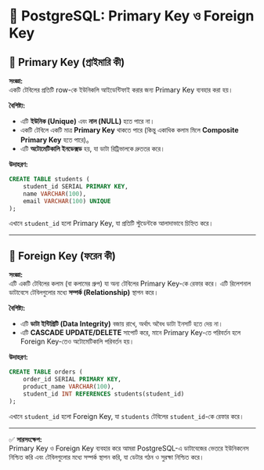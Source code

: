 
# 📘 PostgreSQL: Primary Key ও Foreign Key

## 🔑 Primary Key (প্রাইমারি কী)

**সংজ্ঞা:**  
একটি টেবিলের প্রতিটি row-কে ইউনিকলি আইডেন্টিফাই করার জন্য Primary Key ব্যবহার করা হয়।

**বৈশিষ্ট্য:**

- এটি **ইউনিক (Unique)** এবং **নাল (NULL)** হতে পারে না।
- একটি টেবিলে একটি মাত্র **Primary Key** থাকতে পারে (কিন্তু একাধিক কলাম মিলে **Composite Primary Key** হতে পারে)。
- এটি **অটোমেটিকালি ইনডেক্সড** হয়, যা ডাটা রিট্রিভালকে দ্রুততর করে।

**উদাহরণ:**

```sql
CREATE TABLE students (
    student_id SERIAL PRIMARY KEY,
    name VARCHAR(100),
    email VARCHAR(100) UNIQUE
);
```

এখানে `student_id` হলো Primary Key, যা প্রতিটি স্টুডেন্টকে আলাদাভাবে চিহ্নিত করে।

---

## 🔗 Foreign Key (ফরেন কী)

**সংজ্ঞা:**  
এটি একটি টেবিলের কলাম (বা কলামের গ্রুপ) যা অন্য টেবিলের Primary Key-কে রেফার করে। এটি রিলেশনাল ডাটাবেসে টেবিলগুলোর মধ্যে **সম্পর্ক (Relationship)** স্থাপন করে।

**বৈশিষ্ট্য:**

- এটি **ডাটা ইন্টিগ্রিটি (Data Integrity)** বজায় রাখে, অর্থাৎ অবৈধ ডাটা ইনসার্ট হতে দেয় না।
- এটি **CASCADE UPDATE/DELETE** সাপোর্ট করে, মানে Primary Key-তে পরিবর্তন হলে Foreign Key-তেও অটোমেটিকালি পরিবর্তন হয়।

**উদাহরণ:**

```sql
CREATE TABLE orders (
    order_id SERIAL PRIMARY KEY,
    product_name VARCHAR(100),
    student_id INT REFERENCES students(student_id)
);
```

এখানে `student_id` হলো Foreign Key, যা `students` টেবিলের `student_id`-কে রেফার করে।

---

✅ **সারসংক্ষেপ:**  
Primary Key ও Foreign Key ব্যবহার করে আমরা PostgreSQL-এ ডাটাবেজের ভেতরে ইউনিকনেস নিশ্চিত করি এবং টেবিলগুলোর মধ্যে সম্পর্ক স্থাপন করি, যা ডেটার গঠন ও সুরক্ষা নিশ্চিত করে।
